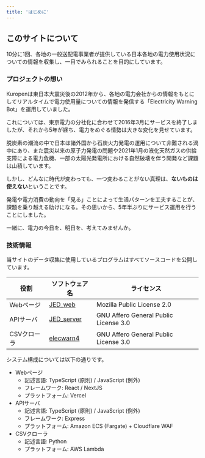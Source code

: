 ```yaml
---
title: 'はじめに'
---
```


## このサイトについて
10分に1回、各地の一般送配電事業者が提供している日本各地の電力使用状況についての情報を収集し、一目でみられることを目的にしています。

### プロジェクトの想い
Kuropenは東日本大震災後の2012年から、各地の電力会社からの情報をもとにしてリアルタイムで電力使用量についての情報を発信する「Electricity Warning Bot」を運用していました。

これについては、東京電力の分社化に合わせて2016年3月にサービスを終了しましたが、それから5年が経ち、電力をめぐる情勢は大きな変化を見せています。

脱炭素の潮流の中で日本は諸外国から石炭火力発電の運用について非難される渦中にあり、また震災以来の原子力発電の問題や2021年1月の液化天然ガスの供給支障による電力危機、一部の太陽光発電所における自然破壊を伴う開発など課題は山積しています。

しかし、どんなに時代が変わっても、一つ変わることがない真理は、**ないものは使えない**ということです。

発電や電力消費の動向を「見る」ことによって生活パターンを工夫することが、課題を乗り越える助けになる。その思いから、5年半ぶりにサービス運用を行うことにしました。

一緒に、電力の今日を、明日を、考えてみませんか。

### 技術情報
当サイトのデータ収集に使用しているプログラムはすべてソースコードを公開しています。

|役割      |ソフトウェア名                                       |ライセンス                                                |
|----------|---------------------------------------------------|---------------------------------------------------------|
|Webページ |[JED_web](https://github.com/kuropen/JED_web)       |Mozilla Public License 2.0                               |
|APIサーバ |[JED_server](https://github.com/kuropen/JED_Server) |GNU Affero General Public License 3.0                    |
|CSVクローラ|[elecwarn4](https://github.com/kuropen/elecwarn4)  |GNU Affero General Public License 3.0                    |

システム構成については以下の通りです。

- Webページ
  - 記述言語: TypeScript (原則) / JavaScript (例外)
  - フレームワーク: React / NextJS
  - プラットフォーム: Vercel
- APIサーバ
  - 記述言語: TypeScript (原則) / JavaScript (例外)
  - フレームワーク: Express
  - プラットフォーム: Amazon ECS (Fargate) + Cloudflare WAF
- CSVクローラ
  - 記述言語: Python
  - プラットフォーム: AWS Lambda
